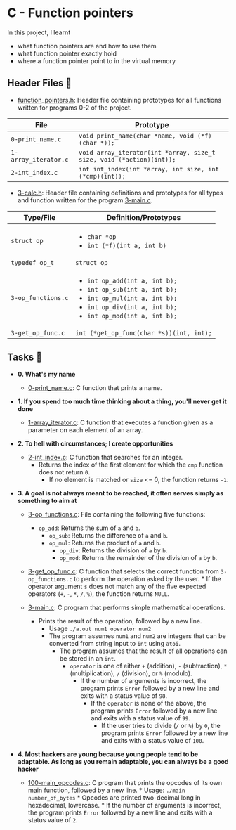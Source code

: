 # C - Function pointers

In this project, I learnt
* what function pointers are and how to use them
* what function pointer exactly hold
* where a function pointer point to in the virtual memory

## Header Files :file_folder:

* [function_pointers.h](./function_pointers.h): Header file containing prototypes
for all functions written for programs 0-2 of the project.

| File                 | Prototype                                                            |
| -------------------- | -------------------------------------------------------------------- |
| `0-print_name.c`     | `void print_name(char *name, void (*f)(char *));`                    |
| `1-array_iterator.c` | `void array_iterator(int *array, size_t size, void (*action)(int));` |
| `2-int_index.c`      | `int int_index(int *array, int size, int (*cmp)(int));`              |

* [3-calc.h](./3-calc.h): Header file containing definitions and prototypes for all
types and function written for the program [3-main.c](./3-main.c).

| Type/File          | Definition/Prototypes                                        |
| ------------------ | ------------------------------------------------------------ |
| `struct op`        | <ul><li>`char *op`</li><li>`int (*f)(int a, int b)`</li><ul> |
| `typedef op_t`     | `struct op`                                                  |
| `3-op_functions.c` | <ul><li>`int op_add(int a, int b);`</li><li>`int op_sub(int a, int b);`</li><li>`int op_mul(int a, int b);`</li><li>`int op_div(int a, int b);`</li><li>`int op_mod(int a, int b);`</li></ul>                                            |
| `3-get_op_func.c`  | `int (*get_op_func(char *s))(int, int);`                     |

## Tasks :page_with_curl:

* **0. What's my name**
  * [0-print_name.c](./0-print_name.c): C function that prints a name.

* **1. If you spend too much time thinking about a thing, you'll never get it done**
  * [1-array_iterator.c](./1-array_iterator.c): C function that executes a function given
    as a parameter on each element of an array.

* **2. To hell with circumstances; I create opportunities**
  * [2-int_index.c](./2-int_index.c): C function that searches for an integer.
      * Returns the index of the first element for which the `cmp` function does not return `0`.
          * If no element is matched or `size` <= 0, the function returns `-1`.

* **3. A goal is not always meant to be reached, it often serves simply as something to aim at**
  * [3-op_functions.c](./3-op_functions.c): File containing the following five functions:
      * `op_add`: Returns the sum of `a` and `b`.
          * `op_sub`: Returns the difference of `a` and `b`.
	      * `op_mul`: Returns the product of `a` and `b`.
	          * `op_div`: Returns the division of `a` by `b`.
		      * `op_mod`: Returns the remainder of the division of `a` by `b`.

  * [3-get_op_func.c](./3-get_op_func.c): C function that selects the correct function
    from `3-op_functions.c` to perform the operation asked by the user.
        * If the operator argument `s` does not match any of the five expected operators
	    (`+`, `-`, `*`, `/`, `%`), the function returns `NULL`.

  * [3-main.c](./3-main.c): C program that performs simple mathematical operations.
      * Prints the result of the operation, followed by a new line.
          * Usage `./a.out num1 operator num2`
	      * The program assumes `num1` and `num2` are integers that can be converted from string
	          input to `int` using `atoi`.
		      * The program assumes that the result of all operations can be stored in an `int`.
		          * `operator` is one of either `+` (addition), `-` (subtraction), `*`
			      (multiplication), `/` (division), or `%` (modulo).
			          * If the number of arguments is incorrect, the program prints `Error` followed by a new
				      line and exits with a status value of `98`.
				          * If the `operator` is none of the above, the program prints `Error` followed by
					      a new line and exits with a status value of `99`.
					          * If the user tries to divide (`/` or `%`) by `0`, the program prints
						      `Error` followed by a new line and exits with a status value of `100`.

* **4. Most hackers are young because young people tend to be adaptable. As long as you remain adaptable, you can always be a good hacker**
  * [100-main_opcodes.c](./100-main_opcodes.c): C program that prints the opcodes of its
    own main function, followed by a new line.
        * Usage: `./main number_of_bytes`
	    * Opcodes are printed two-decimal long in hexadecimal, lowercase.
	        * If the number of arguments is incorrect, the program prints `Error`
		    followed by a new line and exits with a status value of `2`.
